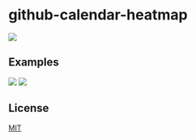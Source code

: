 # github-calendar-heatmap


![](https://user-images.githubusercontent.com/684302/142281760-eaeccf78-5cc8-450d-8407-6208aafb63a2.png)

## Examples

![](https://user-images.githubusercontent.com/684302/142281986-17d96753-dfd9-41e0-baf7-f411cec32167.png)
![](https://user-images.githubusercontent.com/684302/142281712-8cdaf65e-221d-413c-b367-f4c43f2fe98b.png)


## License

[MIT](http://opensource.org/licenses/MIT)
